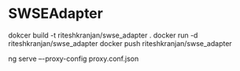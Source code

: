 # SWSEAdapter

dokcer build -t riteshkranjan/swse_adapter .
docker run -d riteshkranjan/swse_adapter
docker push riteshkranjan/swse_adapter

ng serve –-proxy-config proxy.conf.json